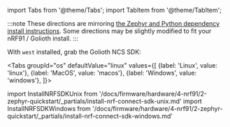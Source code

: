 import Tabs from '@theme/Tabs';
import TabItem from '@theme/TabItem';

:::note
These directions are mirroring [the Zephyr and Python dependency install instructions](https://docs.zephyrproject.org/latest/getting_started/index.html#get-zephyr-and-install-python-dependencies). Some directions may be slightly modified to fit your nRF91 / Golioth install.
:::

With `west` installed, grab the Golioth NCS SDK:

<Tabs
groupId="os"
defaultValue="linux"
values={[
{label: 'Linux', value: 'linux'},
{label: 'MacOS', value: 'macos'},
{label: 'Windows', value: 'windows'},
]}>

import InstallNRFSDKUnix from '/docs/firmware/hardware/4-nrf91/2-zephyr-quickstart/\_partials/install-nrf-connect-sdk-unix.md'
import InstallNRFSDKWindows from '/docs/firmware/hardware/4-nrf91/2-zephyr-quickstart/\_partials/install-nrf-connect-sdk-windows.md'

<TabItem value="linux">
<InstallNRFSDKUnix/>
</TabItem>

<TabItem value="macos">
<InstallNRFSDKUnix/>
</TabItem>

<TabItem value="windows">
<InstallNRFSDKWindows/>
</TabItem>
</Tabs>



